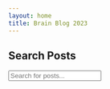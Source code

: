 ```yaml
---
layout: home
title: Brain Blog 2023
---
```


## Search Posts

<input type="text" id="search-input" placeholder="Search for posts...">
<ul id="search-results"></ul>

<script src="https://cdn.jsdelivr.net/npm/lunr@2.3.9/lunr.min.js"></script>
<script src="{{ site.baseurl }}/assets/js/search.js"></script>
